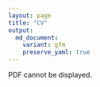 ```yaml
---
layout: page
title: "CV"
output:
  md_document:
    variant: gfm
    preserve_yaml: true
---
```


<object width="1000" height="1000" type="application/pdf" data="/assets/CV_Tina_Rozsos.pdf?#zoom=85&scrollbar=0&toolbar=0&navpanes=0">
    <p>PDF cannot be displayed.</p>
</object>